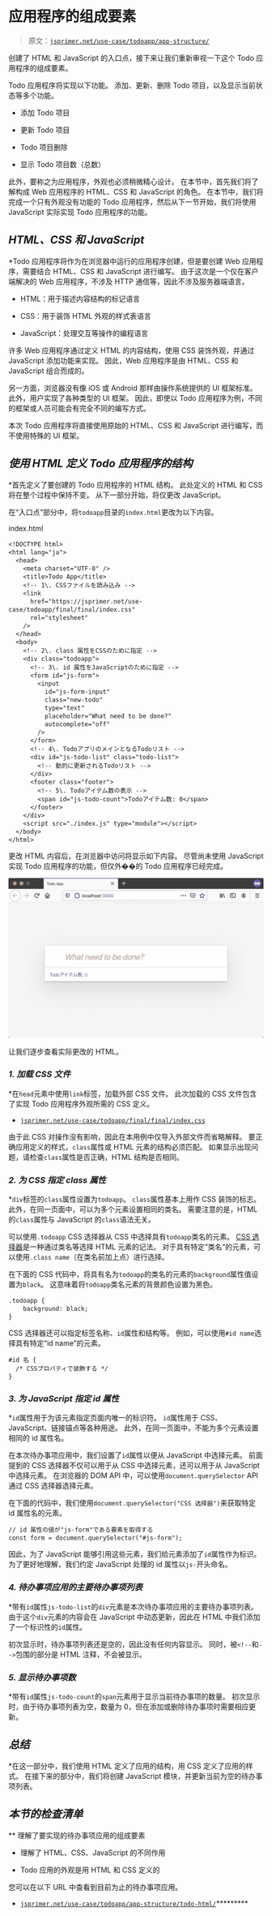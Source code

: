 # 应用程序的组成要素

> 原文：[`jsprimer.net/use-case/todoapp/app-structure/`](https://jsprimer.net/use-case/todoapp/app-structure/)

创建了 HTML 和 JavaScript 的入口点，接下来让我们重新审视一下这个 Todo 应用程序的组成要素。

Todo 应用程序将实现以下功能。 添加、更新、删除 Todo 项目，以及显示当前状态等多个功能。

+   添加 Todo 项目

+   更新 Todo 项目

+   Todo 项目删除

+   显示 Todo 项目数（总数）

此外，要称之为应用程序，外观也必须稍微精心设计。 在本节中，首先我们将了解构成 Web 应用程序的 HTML、CSS 和 JavaScript 的角色。 在本节中，我们将完成一个只有外观没有功能的 Todo 应用程序，然后从下一节开始，我们将使用 JavaScript 实际实现 Todo 应用程序的功能。

## [](#html-css-javascript)*HTML、CSS 和 JavaScript*

*Todo 应用程序将作为在浏览器中运行的应用程序创建，但是要创建 Web 应用程序，需要结合 HTML、CSS 和 JavaScript 进行编写。 由于这次是一个仅在客户端解决的 Web 应用程序，不涉及 HTTP 通信等，因此不涉及服务器端语言。

+   HTML：用于描述内容结构的标记语言

+   CSS：用于装饰 HTML 外观的样式表语言

+   JavaScript：处理交互等操作的编程语言

许多 Web 应用程序通过定义 HTML 的内容结构，使用 CSS 装饰外观，并通过 JavaScript 添加功能来实现。 因此，Web 应用程序是由 HTML、CSS 和 JavaScript 组合而成的。

另一方面，浏览器没有像 iOS 或 Android 那样由操作系统提供的 UI 框架标准。 此外，用户实现了各种类型的 UI 框架。 因此，即使以 Todo 应用程序为例，不同的框架或人员可能会有完全不同的编写方式。

本次 Todo 应用程序将直接使用原始的 HTML、CSS 和 JavaScript 进行编写，而不使用特殊的 UI 框架。

## [](#todo-html)*使用 HTML 定义 Todo 应用程序的结构*

*首先定义了要创建的 Todo 应用程序的 HTML 结构。 此处定义的 HTML 和 CSS 将在整个过程中保持不变。 从下一部分开始，将仅更改 JavaScript。

在“入口点”部分中，将`todoapp`目录的`index.html`更改为以下内容。

index.html

```
<!DOCTYPE html>
<html lang="ja">
  <head>
    <meta charset="UTF-8" />
    <title>Todo App</title>
    <!-- 1\. CSSファイルを読み込み -->
    <link
      href="https://jsprimer.net/use-case/todoapp/final/final/index.css"
      rel="stylesheet"
    />
  </head>
  <body>
    <!-- 2\. class 属性をCSSのために指定 -->
    <div class="todoapp">
      <!-- 3\. id 属性をJavaScriptのために指定 -->
      <form id="js-form">
        <input
          id="js-form-input"
          class="new-todo"
          type="text"
          placeholder="What need to be done?"
          autocomplete="off"
        />
      </form>
      <!-- 4\. TodoアプリのメインとなるTodoリスト -->
      <div id="js-todo-list" class="todo-list">
        <!-- 動的に更新されるTodoリスト -->
      </div>
      <footer class="footer">
        <!-- 5\. Todoアイテム数の表示 -->
        <span id="js-todo-count">Todoアイテム数: 0</span>
      </footer>
    </div>
    <script src="./index.js" type="module"></script>
  </body>
</html> 
```

更改 HTML 内容后，在浏览器中访问将显示如下内容。 尽管尚未使用 JavaScript 实现 Todo 应用程序的功能，但仅外��的 Todo 应用程序已经完成。

![todoapp 的 HTML 和 CSS 框架](img/7d0716a98c167ce762c64e586506700e.png)

让我们逐步查看实际更改的 HTML。

### [](#comment-css-file-load)*1\. 加载 CSS 文件*

*在`head`元素中使用`link`标签，加载外部 CSS 文件。 此次加载的 CSS 文件包含了实现 Todo 应用程序外观所需的 CSS 定义。

+   [`jsprimer.net/use-case/todoapp/final/final/index.css`](https://jsprimer.net/use-case/todoapp/final/final/index.css)

由于此 CSS 对操作没有影响，因此在本用例中仅导入外部文件而省略解释。 要正确应用定义的样式，`class`属性或 HTML 元素的结构必须匹配。 如果显示出现问题，请检查`class`属性是否正确，HTML 结构是否相同。

### [](#comment-class-for-css)*2\. 为 CSS 指定 class 属性*

*`div`标签的`class`属性设置为`todoapp`。 `class`属性基本上用作 CSS 装饰的标志。 此外，在同一页面中，可以为多个元素设置相同的类名。 需要注意的是，HTML 的`class`属性与 JavaScript 的`class`语法无关。

可以使用`.todoapp` CSS 选择器从 CSS 中选择具有`todoapp`类名的元素。 [CSS 选择器](https://developer.mozilla.org/ja/docs/Learn/CSS/Building_blocks/Selectors)是一种通过类名等选择 HTML 元素的记法。 对于具有特定“类名”的元素，可以使用`.class name`（在类名前加上点）进行选择。

在下面的 CSS 代码中，将具有名为`todoapp`的类名的元素的`background`属性值设置为`black`。 这意味着将`todoapp`类名元素的背景颜色设置为黑色。

```
.todoapp {
    background: black;
} 
```

CSS 选择器还可以指定标签名称、`id`属性和结构等。 例如，可以使用`#id name`选择具有特定“id name”的元素。

```
#id 名 {
  /* CSSプロパティで装飾する */
} 
```

### [](#comment-id-for-js)*3\. 为 JavaScript 指定 id 属性*

*`id`属性用于为该元素指定页面内唯一的标识符。 `id`属性用于 CSS、JavaScript、链接锚点等各种用途。 此外，在同一页面中，不能为多个元素设置相同的 id 属性名。

在本次待办事项应用中，我们设置了`id`属性以便从 JavaScript 中选择元素。 前面提到的 CSS 选择器不仅可以用于从 CSS 中选择元素，还可以用于从 JavaScript 中选择元素。 在浏览器的 DOM API 中，可以使用`document.querySelector` API 通过 CSS 选择器选择元素。

在下面的代码中，我们使用`document.querySelector("CSS 选择器")`来获取特定 id 属性名的元素。

```
// id 属性の値が"js-form"である要素を取得する
const form = document.querySelector("#js-form"); 
```

因此，为了 JavaScript 能够引用这些元素，我们给元素添加了`id`属性作为标识。 为了更好地理解，我们约定 JavaScript 处理的 id 属性以`js-`开头命名。

### [](#comment-todo-list)*4\. 待办事项应用的主要待办事项列表*

*带有`id`属性`js-todo-list`的`div`元素是本次待办事项应用的主要待办事项列表。 由于这个`div`元素的内容会在 JavaScript 中动态更新，因此在 HTML 中我们添加了一个标识性的`id`属性。

初次显示时，待办事项列表还是空的，因此没有任何内容显示。 同时，被`<!--`和`-->`包围的部分是 HTML 注释，不会被显示。

### [](#comment-todo-count)*5\. 显示待办事项数*

*带有`id`属性`js-todo-count`的`span`元素用于显示当前待办事项的数量。 初次显示时，由于待办事项列表为空，数量为 0，但在添加或删除待办事项时需要相应更新。

## [](#conclusion)*总结*

*在这一部分中，我们使用 HTML 定义了应用的结构，用 CSS 定义了应用的样式。 在接下来的部分中，我们将创建 JavaScript 模块，并更新当前为空的待办事项列表。

## [](#section-checklist)*本节的检查清单*

**   理解了要实现的待办事项应用的组成要素

+   理解了 HTML、CSS、JavaScript 的不同作用

+   Todo 应用的外观是用 HTML 和 CSS 定义的

您可以在以下 URL 中查看到目前为止的待办事项应用。

+   [`jsprimer.net/use-case/todoapp/app-structure/todo-html/`](https://jsprimer.net/use-case/todoapp/app-structure/todo-html/)*********
